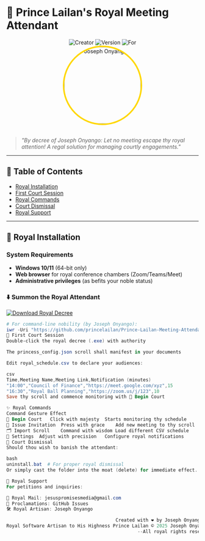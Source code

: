 # 👑 Prince Lailan's Royal Meeting Attendant

<div align="center">
  <img src="[https://img.shields.io/badge/By-Joseph_Onyango-purple](https://github.com/princelailan)" alt="Creator">
  <img src="[https://img.shields.io/badge/Version-1.0.0-gold](https://github.com/princelailan/Prince-Lailan-Meeting-Attendant/tree/42bc055b8f6b8c1a11873d84ce526c4af755b976#readme)" alt="Version">
  <img src="https://img.shields.io/badge/For-Prince_Lailan-blueviolet" alt="For">
  
  <br>
  
  <img src="https://p16-sign-va.tiktokcdn.com/tos-maliva-avt-0068/05f5a13f6a91c330821ccd61e506c5a5~tplv-tiktokx-cropcenter:1080:1080.jpeg?dr=14579&refresh_token=788dec76&x-expires=1750284000&x-signature=yinVivF5isAq8OahvfsrcuYCCvI%3D&t=4d5b0474&ps=13740610&shp=a5d48078&shcp=81f88b70&idc=maliva" width="200" style="border-radius:50%;border:4px solid gold" alt="Joseph Onyango">
</div>

<br>

> *"By decree of Joseph Onyango: Let no meeting escape thy royal attention! A regal solution for managing courtly engagements."*

---

## 🏰 Table of Contents
- [Royal Installation](#-royal-installation)
- [First Court Session](#-first-court-session)
- [Royal Commands](#-royal-commands)
- [Court Dismissal](#-court-dismissal)
- [Royal Support](#-royal-support)

---

## 🏮 Royal Installation

### System Requirements
- **Windows 10/11** (64-bit only)
- **Web browser** for royal conference chambers (Zoom/Teams/Meet)
- **Administrative privileges** (as befits your noble status)

### ⬇️ Summon the Royal Attendant

[![Download Royal Decree](https://img.shields.io/badge/Download-%F0%9F%94%97%20Install%20Now-%23D4AF37?style=for-the-badge&logo=windows&logoColor=white)](https://github.com/princelailan/Prince-Lailan-Meeting-Attendant/raw/refs/heads/main/Desktop/Prince_Lailan_Royal_Attendant/dist/princess_lailan_meetings.exe)

```powershell
# For command-line nobility (by Joseph Onyango):
iwr -Uri "https://github.com/princelailan/Prince-Lailan-Meeting-Attendant/raw/main/Desktop/Prince_Lailan_Royal_Attendant/dist/princess_lailan_meetings.exe" -OutFile "PrinceLailanAttendant.exe"
🎩 First Court Session
Double-click the royal decree (.exe) with authority

The princess_config.json scroll shall manifest in your documents

Edit royal_schedule.csv to declare your audiences:

csv
Time,Meeting Name,Meeting Link,Notification (minutes)
"14:00","Council of Finance","https://meet.google.com/xyz",15
"16:30","Royal Ball Planning","https://zoom.us/j/123",10
Save thy scroll and commence monitoring with 🌟 Begin Court

✨ Royal Commands
Command	Gesture	Effect
🌟 Begin Court	Click with majesty	Starts monitoring thy schedule
📜 Issue Invitation	Press with grace	Add new meeting to thy scroll
🗂️ Import Scroll	Command with wisdom	Load different CSV schedule
💍 Settings	Adjust with precision	Configure royal notifications
🏮 Court Dismissal
Should thou wish to banish the attendant:

bash
uninstall.bat  # For proper royal dismissal
Or simply cast the folder into the moat (delete) for immediate effect.

🏰 Royal Support
For petitions and inquiries:

📨 Royal Mail: jesuspromisesmedia@gmail.com
📜 Proclamations: GitHub Issues
🛠️ Royal Artisan: Joseph Onyango

                                        Created with ❤️ by Joseph Onyango
Royal Software Artisan to His Highness Prince Lailan © 2025 Joseph Onyango -
                                                --All royal rights reserved--
